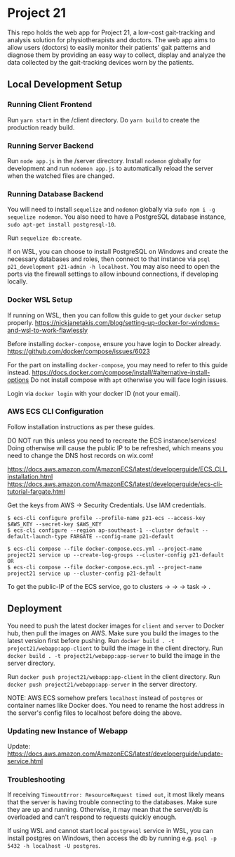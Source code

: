 # Project 21

This repo holds the web app for Project 21, a low-cost gait-tracking and analysis solution for physiotherapists and doctors.
The web app aims to allow users (doctors) to easily monitor their patients' gait patterns and diagnose them by providing an easy way to
collect, display and analyze the data collected by the gait-tracking devices worn by the patients.

## Local Development Setup

### Running Client Frontend

Run `yarn start` in the /client directory.
Do `yarn build` to create the production ready build.

### Running Server Backend

Run `node app.js` in the /server directory.
Install `nodemon` globally for development and run `nodemon app.js` to automatically reload the server when the watched files are changed.

### Running Database Backend

You will need to install `sequelize` and `nodemon` globally via `sudo npm i -g sequelize nodemon`.
You also need to have a PostgreSQL database instance, `sudo apt-get install postgresql-10`.

Run `sequelize db:create`.

If on WSL, you can choose to install PostgreSQL on Windows and create the necessary databases and roles, then connect to that instance via `psql p21_development p21-admin -h localhost`.
You may also need to open the ports via the firewall settings to allow inbound connections, if developing locally.

### Docker WSL Setup

If running on WSL, then you can follow this guide to get your `docker` setup properly.
https://nickjanetakis.com/blog/setting-up-docker-for-windows-and-wsl-to-work-flawlessly

Before installing `docker-compose`, ensure you have login to Docker already.
https://github.com/docker/compose/issues/6023

For the part on installing `docker-compose`, you may need to refer to this guide instead.
https://docs.docker.com/compose/install/#alternative-install-options
Do not install compose with `apt` otherwise you will face login issues.

Login via `docker login` with your docker ID (not your email).

### AWS ECS CLI Configuration

Follow installation instructions as per these guides.

DO NOT run this unless you need to recreate the ECS instance/services! Doing otherwise will cause the public IP to be refreshed, which means you need to change the DNS host records on wix.com!

https://docs.aws.amazon.com/AmazonECS/latest/developerguide/ECS_CLI_installation.html
https://docs.aws.amazon.com/AmazonECS/latest/developerguide/ecs-cli-tutorial-fargate.html

Get the keys from AWS -> Security Credentials. Use IAM credentials.

```
$ ecs-cli configure profile --profile-name p21-ecs --access-key $AWS_KEY --secret-key $AWS_KEY
$ ecs-cli configure --region ap-southeast-1 --cluster default --default-launch-type FARGATE --config-name p21-default
```

```
$ ecs-cli compose --file docker-compose.ecs.yml --project-name project21 service up --create-log-groups --cluster-config p21-default
OR
$ ecs-cli compose --file docker-compose.ecs.yml --project-name project21 service up --cluster-config p21-default
```

To get the public-IP of the ECS service, go to clusters -> <cluster> -> <service> -> task -> <running task>.

## Deployment

You need to push the latest docker images for `client` and `server` to Docker hub, then pull the images on AWS.
Make sure you build the images to the latest version first before pushing.
Run `docker build . -t project21/webapp:app-client` to build the image in the client directory.
Run `docker build . -t project21/webapp:app-server` to build the image in the server directory.

Run `docker push project21/webapp:app-client` in the client directory.
Run `docker push project21/webapp:app-server` in the server directory.

NOTE: AWS ECS somehow prefers `localhost` instead of `postgres` or container names like Docker does. You need to rename the host address in the server's config files to localhost before doing the above.

### Updating new Instance of Webapp

Update: https://docs.aws.amazon.com/AmazonECS/latest/developerguide/update-service.html

### Troubleshooting

If receiving `TimeoutError: ResourceRequest timed out`, it most likely means that the server is having trouble connecting to the databases. Make sure they are up and running. Otherwise, it may mean that the server/db is overloaded and can't respond to requests quickly enough.

If using WSL and cannot start local `postgresql` service in WSL, you can install postgres on Windows, then access the db by running e.g. `psql -p 5432 -h localhost -U postgres`.
